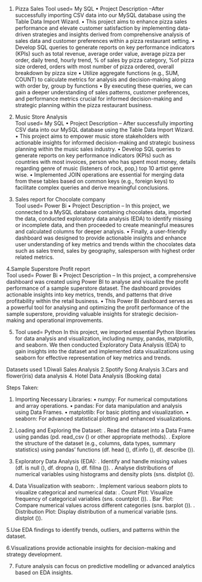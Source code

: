 1. Pizza Sales 
    Tool used= My SQL 
•	Project Description –After successfully importing CSV data into our MySQL database using the Table Data Import Wizard.
•	This project aims to enhance pizza sales performance and elevate customer satisfaction by implementing data-driven strategies and insights derived from comprehensive analysis of 
     sales data and customer preferences within a pizza restaurant setting.
•	Develop SQL queries to generate reports on key performance indicators (KPIs) such as total revenue, average order value, average pizza per order, daily trend, hourly trend, % of 
    sales by pizza category, %of pizza size ordered, orders with most number of pizza ordered, overall breakdown by pizza size
•	Utilize aggregate functions (e.g., SUM, COUNT) to calculate metrics for analysis and decision-making along with order by, group by functions
•	By executing these queries, we can gain a deeper understanding of sales patterns, customer preferences, and performance metrics crucial for informed decision-making and strategic planning within the pizza restaurant business.

2. Music Store Analysis  
    Tool used= My SQL 
•	Project Description – After successfully importing CSV data into our MySQL database using the Table Data Import Wizard.
•	This project aims to empower music store stakeholders with actionable insights for informed decision-making and strategic business planning within the music sales industry.
•	Develop SQL queries to generate reports on key performance indicators (KPIs) such as countries with most invoices, person who has spent most money, details regarding genre of music (listeners of rock, pop,) top 10 artist genre wise.
•	 Implemented JOIN operations are essential for merging data from these tables based on common keys (e.g., foreign keys) to facilitate complex queries and derive meaningful conclusions.

3. Sales report for Chocolate company  
    Tool used= Power Bi
•	Project Description – In this project, we connected to a MySQL database containing chocolates data, imported the data, conducted exploratory data analysis (EDA) to identify missing or incomplete data, and then proceeded to create meaningful measures and calculated columns for deeper analysis.
•	 Finally, a user-friendly dashboard was designed to provide actionable insights and enhance user understanding of key metrics and trends within the chocolates data such as sales trend, sales by geography, salesperson with highest order related metrics.

4.Sample Superstore Profit report  
    Tool used= Power Bi
•	Project Description – In this project, a comprehensive dashboard was created using Power BI to analyse and visualize the profit performance of a sample superstore dataset. The dashboard provides actionable insights into key metrics, trends, and patterns that drive profitability within the retail business.
•	This Power BI dashboard serves as a powerful tool for analysing and optimizing the profit performance of the sample superstore, providing valuable insights for strategic decision-making and operational improvements.

5. Tool used= Python 
In this project, we imported essential Python libraries for data analysis and visualization, including numpy, pandas, matplotlib, and seaborn. 
We then conducted Exploratory Data Analysis (EDA) to gain insights into the dataset and implemented data visualizations using seaborn for effective representation of key metrics and trends.


Datasets used 
1.Diwali Sales Analysis 
2.Spotify Song Analysis 
3.Cars and flower(iris) data analysis 
4. Hotel Data Analysis (Booking data)

Steps Taken:
1. Importing Necessary Libraries:
•	numpy: For numerical computations and array operations.
•	pandas: For data manipulation and analysis using Data Frames.
•	matplotlib: For basic plotting and visualization.
•	seaborn: For advanced statistical plotting and enhanced visualizations.

2. Loading and Exploring the Dataset:
.	Read the dataset into a Data Frame using pandas (pd. read_csv () or other appropriate methods).
.	Explore the structure of the dataset (e.g., columns, data types, summary statistics) using pandas’ functions (df. head (), df.info (), df. describe ()).

3. Exploratory Data Analysis (EDA):
.	Identify and handle missing values (df. is null (), df. dropna (), df. fillna ()).
.	Analyse distributions of numerical variables using histograms and density plots (sns. distplot ()).

4. Data Visualization with seaborn:
.	Implement various seaborn plots to visualize categorical and numerical data:
.	Count Plot: Visualize frequency of categorical variables (sns. countplot ()).
.	Bar Plot: Compare numerical values across different categories (sns. barplot ()).
.	Distribution Plot: Display distribution of a numerical variable (sns. distplot ()).

5.Use EDA findings to identify trends, outliers, and patterns within the dataset.

6.Visualizations provide actionable insights for decision-making and strategy development.

7. Future analysis can focus on predictive modelling or advanced analytics based on EDA insights.


